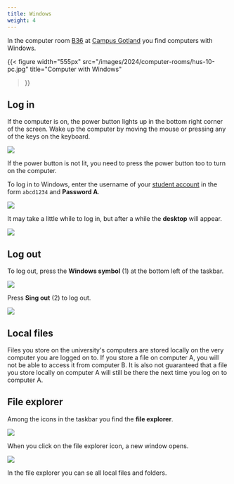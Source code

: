 ```yaml
---
title: Windows
weight: 4
---
```


In the computer room [B36][B36] at [Campus Gotland][gotland] you find computers with
Windows. 

[B36]:
    https://use.mazemap.com/#v=1&campusid=100&zlevel=3&center=18.288615,57.639342&zoom=18&sharepoitype=poi&sharepoi=293398

[gotland]: https://www.uu.se/en/campus/gotland

{{< figure 
    width="555px" 
    src="/images/2024/computer-rooms/hus-10-pc.jpg" 
    title="Computer with Windows" 
>}}

## Log in

If the computer is on, the power button lights up in the bottom right corner of the screen. Wake up the computer
by moving the mouse or pressing any of the keys on the keyboard.

![](/images/2024/computer-rooms/power-button.png)

If the power button is not lit, you need to press the power button too
to turn on the computer.

To log in to Windows, enter the username of your
[student account][student-account] in the form `abcd1234` and **Password A**.

[student-account]: ../preparation/#student-account

![](/images/2024/linux/windows-10-login.jpg?width=444px)

It may take a little while to log in, but after a while the **desktop** will
appear.

![](/images/2024/studenttjanster/windows/desktop.png)

## Log out

To log out, press the **Windows symbol** (1) at the bottom left of the
taskbar.

![](/images/2024/studenttjanster/windows/windows-symbol.png)

Press **Sing out** (2) to log out.

![](/images/2024/studenttjanster/windows/sign-out.png?width=300px)

## Local files

Files you store on the university's computers are  stored locally on the very
computer you are logged on to. If you store a file on computer A, you will not
be able to access it from computer B. It is also not guaranteed that a file you
store locally on computer A will still be there the next time you log on to
computer A.

## File explorer

Among the icons in the taskbar you find the **file explorer**. 

![](/images/2024/student-services/windows/taskbar-explorer.png)

When you click on the file explorer icon, a new window opens. 

![](/images/2024/studenttjanster/windows/file-explorer-1.png)

In the file explorer you can se all local files and folders. 